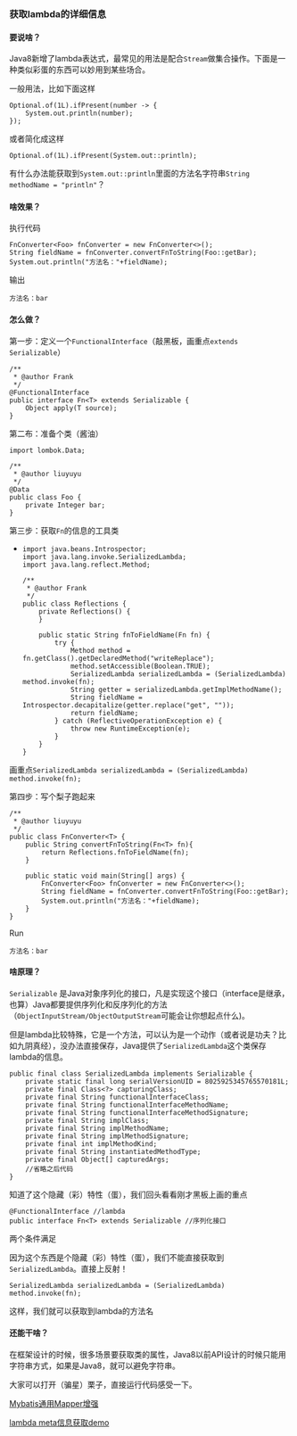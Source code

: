 ### 获取lambda的详细信息
#### 要说啥？
Java8新增了lambda表达式，最常见的用法是配合```Stream```做集合操作。下面是一种类似彩蛋的东西可以妙用到某些场合。

一般用法，比如下面这样
```
Optional.of(1L).ifPresent(number -> {
    System.out.println(number);
});
```
或者简化成这样
```
Optional.of(1L).ifPresent(System.out::println);
```

有什么办法能获取到```System.out::println```里面的方法名字符串```String methodName = "println"```？

#### 啥效果？

执行代码

```
FnConverter<Foo> fnConverter = new FnConverter<>();
String fieldName = fnConverter.convertFnToString(Foo::getBar);
System.out.println("方法名："+fieldName);
```

输出

```方法名：bar```

#### 怎么做？

第一步：定义一个```FunctionalInterface```（敲黑板，画重点```extends Serializable```）

```
/**
 * @author Frank
 */
@FunctionalInterface
public interface Fn<T> extends Serializable {
    Object apply(T source);
}
```

第二布：准备个类（酱油）

```
import lombok.Data;

/**
 * @author liuyuyu
 */
@Data
public class Foo {
    private Integer bar;
}
```

第三步：获取```Fn```的信息的工具类

- ```
  import java.beans.Introspector;
  import java.lang.invoke.SerializedLambda;
  import java.lang.reflect.Method;
  
  /**
   * @author Frank
   */
  public class Reflections {
      private Reflections() {
      }
  
      public static String fnToFieldName(Fn fn) {
          try {
              Method method = fn.getClass().getDeclaredMethod("writeReplace");
              method.setAccessible(Boolean.TRUE);
              SerializedLambda serializedLambda = (SerializedLambda) method.invoke(fn);
              String getter = serializedLambda.getImplMethodName();
              String fieldName = Introspector.decapitalize(getter.replace("get", ""));
              return fieldName;
          } catch (ReflectiveOperationException e) {
              throw new RuntimeException(e);
          }
      }
  }
  
  ```

画重点```SerializedLambda serializedLambda = (SerializedLambda) method.invoke(fn);```

第四步：写个梨子跑起来

```
/**
 * @author liuyuyu
 */
public class FnConverter<T> {
    public String convertFnToString(Fn<T> fn){
        return Reflections.fnToFieldName(fn);
    }

    public static void main(String[] args) {
        FnConverter<Foo> fnConverter = new FnConverter<>();
        String fieldName = fnConverter.convertFnToString(Foo::getBar);
        System.out.println("方法名："+fieldName);
    }
}

```

Run

```
方法名：bar
```

#### 啥原理？

```Serializable``` 是Java对象序列化的接口，凡是实现这个接口（interface是继承，也算）Java都要提供序列化和反序列化的方法（```ObjectInputStream/ObjectOutputStream```可能会让你想起点什么)。

但是lambda比较特殊，它是一个方法，可以认为是一个动作（或者说是功夫？比如九阴真经），没办法直接保存，Java提供了```SerializedLambda```这个类保存lambda的信息。

```
public final class SerializedLambda implements Serializable {
    private static final long serialVersionUID = 8025925345765570181L;
    private final Class<?> capturingClass;
    private final String functionalInterfaceClass;
    private final String functionalInterfaceMethodName;
    private final String functionalInterfaceMethodSignature;
    private final String implClass;
    private final String implMethodName;
    private final String implMethodSignature;
    private final int implMethodKind;
    private final String instantiatedMethodType;
    private final Object[] capturedArgs;
    //省略之后代码
}
```

知道了这个隐藏（彩）特性（蛋），我们回头看看刚才黑板上画的重点

```
@FunctionalInterface //lambda
public interface Fn<T> extends Serializable //序列化接口
```

两个条件满足

因为这个东西是个隐藏（彩）特性（蛋），我们不能直接获取到```SerializedLambda```。直接上反射！

```SerializedLambda serializedLambda = (SerializedLambda) method.invoke(fn);```

这样，我们就可以获取到lambda的方法名

#### 还能干啥？

在框架设计的时候，很多场景要获取类的属性，Java8以前API设计的时候只能用字符串方式，如果是Java8，就可以避免字符串。

大家可以打开（骗星）栗子，直接运行代码感受一下。

[Mybatis通用Mapper增强](https://github.com/liuyuyu/weekend)

[lambda meta信息获取demo](https://github.com/liuyuyu/java-code-suggest/blob/master/src/main/java/io/github/liuyuyu/lambda/meta/Lambda_Meta.md)